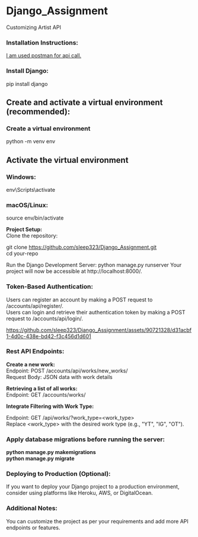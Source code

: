 # Django_Assignment
Customizing Artist API

### Installation Instructions:  
[I am used postman for api call.](https://www.postman.com/downloads/)
  
### Install Django:
pip install django


## Create and activate a virtual environment (recommended):

### Create a virtual environment
python -m venv env

## Activate the virtual environment
### Windows:
env\Scripts\activate
  
### macOS/Linux:
source env/bin/activate


**Project Setup:**  
Clone the repository:

git clone https://github.com/sleep323/Django_Assignment.git  
cd your-repo

Run the Django Development Server:
python manage.py runserver
Your project will now be accessible at http://localhost:8000/.

### Token-Based Authentication:
Users can register an account by making a POST request to /accounts/api/register/.  
Users can login and retrieve their authentication token by making a POST request to /accounts/api/login/.


https://github.com/sleep323/Django_Assignment/assets/90721328/d31acbf1-4d0c-438e-bd42-f3c456d1d601



### Rest API Endpoints:  
**Create a new work:**  
Endpoint: POST /accounts/api/works/new_works/  
Request Body: JSON data with work details  

**Retrieving a list of all works:**  
Endpoint: GET /accounts/works/

**Integrate Filtering with Work Type:**  

Endpoint:   GET /api/works/?work_type=<work_type>  
Replace <work_type> with the desired work type (e.g., "YT", "IG", "OT").   

### Apply database migrations before running the server:  
**python manage.py makemigrations  
python manage.py migrate**  


### Deploying to Production (Optional):  
If you want to deploy your Django project to a production environment, consider using platforms like Heroku, AWS, or DigitalOcean.  
### Additional Notes:  
You can customize the project as per your requirements and add more API endpoints or features.

